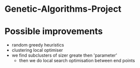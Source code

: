 # Genetic-Algorithms-Project



# Possible improvements
- random greedy heuristics
- clustering local optimiser
- we find subclusters of sizer greate then 'parameter'
    - then we do local search optimisation between end points 